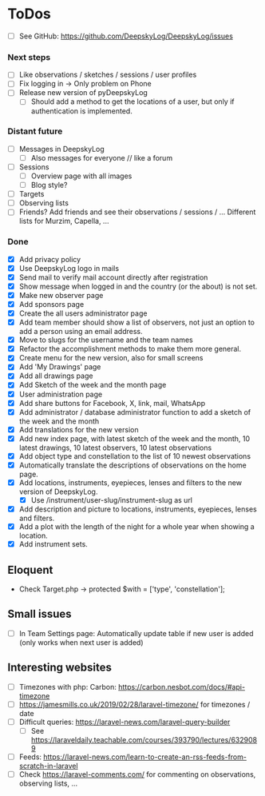 # ToDos

+ [ ] See GitHub: <https://github.com/DeepskyLog/DeepskyLog/issues>

### Next steps

+ [ ] Like observations / sketches / sessions / user profiles
+ [ ] Fix logging in -> Only problem on Phone
+ [ ] Release new version of pyDeepskyLog
    + [ ] Should add a method to get the locations of a user, but only if authentication is implemented.

### Distant future

+ [ ] Messages in DeepskyLog
    + [ ] Also messages for everyone // like a forum
+ [ ] Sessions
    + [ ] Overview page with all images
    + [ ] Blog style?
+ [ ] Targets
+ [ ] Observing lists
+ [ ] Friends? Add friends and see their observations / sessions / ... Different lists for Murzim, Capella, ...

### Done

+ [X] Add privacy policy
+ [X] Use DeepskyLog logo in mails
+ [X] Send mail to verify mail account directly after registration
+ [X] Show message when logged in and the country (or the about) is not set.
+ [X] Make new observer page
+ [X] Add sponsors page
+ [X] Create the all users administrator page
+ [X] Add team member should show a list of observers, not just an option to add a person using an email address.
+ [X] Move to slugs for the username and the team names
+ [X] Refactor the accomplishment methods to make them more general.
+ [X] Create menu for the new version, also for small screens
+ [X] Add 'My Drawings' page
+ [X] Add all drawings page
+ [X] Add Sketch of the week and the month page
+ [X] User administration page
+ [X] Add share buttons for Facebook, X, link, mail, WhatsApp
+ [X] Add administrator / database administrator function to add a sketch of the week and the month
+ [X] Add translations for the new version
+ [X] Add new index page, with latest sketch of the week and the month, 10 latest drawings, 10 latest observers, 10
  latest observations
+ [X] Add object type and constellation to the list of 10 newest observations
+ [X] Automatically translate the descriptions of observations on the home page.
+ [X] Add locations, instruments, eyepieces, lenses and filters to the new version of DeepskyLog.
    + [X] Use /instrument/user-slug/instrument-slug as url
+ [X] Add description and picture to locations, instruments, eyepieces, lenses and filters.
+ [X] Add a plot with the length of the night for a whole year when showing a location.
+ [X] Add instrument sets.

## Eloquent

+ Check Target.php -> protected $with = ['type', 'constellation'];

## Small issues

+ [ ] In Team Settings page: Automatically update table if new user is added (only works when next user is added)

## Interesting websites

+ [ ] Timezones with php: Carbon: <https://carbon.nesbot.com/docs/#api-timezone>
+ [ ] <https://jamesmills.co.uk/2019/02/28/laravel-timezone/> for timezones / date
+ [ ] Difficult queries: <https://laravel-news.com/laravel-query-builder>
    + [ ] See https://laraveldaily.teachable.com/courses/393790/lectures/6329089
+ [ ] Feeds: https://laravel-news.com/learn-to-create-an-rss-feeds-from-scratch-in-laravel
+ [ ] Check https://laravel-comments.com/ for commenting on observations, observing lists, ...
